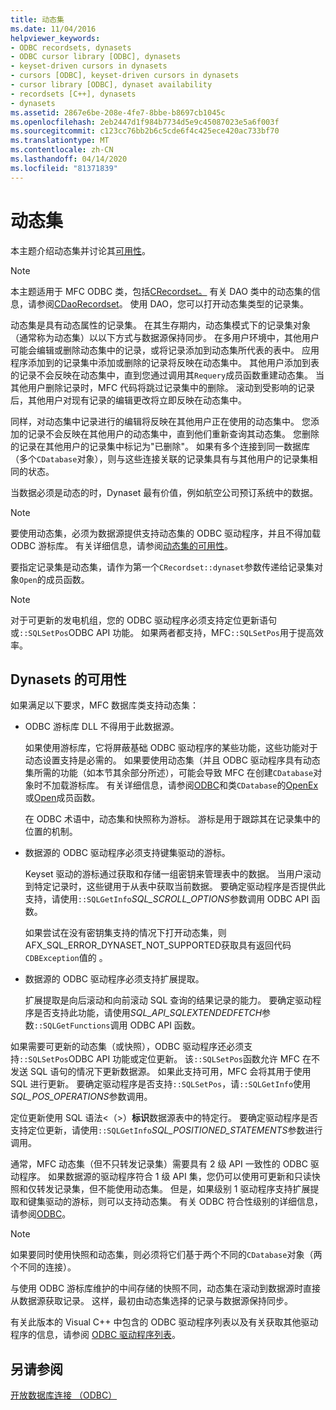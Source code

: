 ```yaml
---
title: 动态集
ms.date: 11/04/2016
helpviewer_keywords:
- ODBC recordsets, dynasets
- ODBC cursor library [ODBC], dynasets
- keyset-driven cursors in dynasets
- cursors [ODBC], keyset-driven cursors in dynasets
- cursor library [ODBC], dynaset availability
- recordsets [C++], dynasets
- dynasets
ms.assetid: 2867e6be-208e-4fe7-8bbe-b8697cb1045c
ms.openlocfilehash: 2eb2447d1f984b7734d5e9c45087023e5a6f003f
ms.sourcegitcommit: c123cc76bb2b6c5cde6f4c425ece420ac733bf70
ms.translationtype: MT
ms.contentlocale: zh-CN
ms.lasthandoff: 04/14/2020
ms.locfileid: "81371839"
---
```

# <a name="dynaset"></a>动态集

本主题介绍动态集并讨论其[可用性](#_core_availability_of_dynasets)。

> [!NOTE]
> 本主题适用于 MFC ODBC 类，包括[CRecordset。](../../mfc/reference/crecordset-class.md) 有关 DAO 类中的动态集的信息，请参阅[CDaoRecordset](../../mfc/reference/cdaorecordset-class.md)。 使用 DAO，您可以打开动态集类型的记录集。

动态集是具有动态属性的记录集。 在其生存期内，动态集模式下的记录集对象（通常称为动态集）以以下方式与数据源保持同步。 在多用户环境中，其他用户可能会编辑或删除动态集中的记录，或将记录添加到动态集所代表的表中。 应用程序添加到的记录集中添加或删除的记录将反映在动态集中。 其他用户添加到表的记录不会反映在动态集中，直到您通过调用其`Requery`成员函数重建动态集。 当其他用户删除记录时，MFC 代码将跳过记录集中的删除。 滚动到受影响的记录后，其他用户对现有记录的编辑更改将立即反映在动态集中。

同样，对动态集中记录进行的编辑将反映在其他用户正在使用的动态集中。 您添加的记录不会反映在其他用户的动态集中，直到他们重新查询其动态集。 您删除的记录在其他用户的记录集中标记为"已删除"。 如果有多个连接到同一数据库（多个`CDatabase`对象），则与这些连接关联的记录集具有与其他用户的记录集相同的状态。

当数据必须是动态的时，Dynaset 最有价值，例如航空公司预订系统中的数据。

> [!NOTE]
> 要使用动态集，必须为数据源提供支持动态集的 ODBC 驱动程序，并且不得加载 ODBC 游标库。 有关详细信息，请参阅[动态集的可用性](#_core_availability_of_dynasets)。

要指定记录集是动态集，请作为第一个`CRecordset::dynaset`参数传递给记录集对象`Open`的成员函数。

> [!NOTE]
> 对于可更新的发电机组，您的 ODBC 驱动程序必须支持定位更新语句或`::SQLSetPos`ODBC API 功能。 如果两者都支持，MFC`::SQLSetPos`用于提高效率。

## <a name="availability-of-dynasets"></a><a name="_core_availability_of_dynasets"></a>Dynasets 的可用性

如果满足以下要求，MFC 数据库类支持动态集：

- ODBC 游标库 DLL 不得用于此数据源。

   如果使用游标库，它将屏蔽基础 ODBC 驱动程序的某些功能，这些功能对于动态设置支持是必需的。 如果要使用动态集（并且 ODBC 驱动程序具有动态集所需的功能（如本节其余部分所述），可能会导致 MFC 在创建`CDatabase`对象时不加载游标库。 有关详细信息，请参阅[ODBC](../../data/odbc/odbc-basics.md)和类`CDatabase`的[OpenEx](../../mfc/reference/cdatabase-class.md#openex)或[Open](../../mfc/reference/cdatabase-class.md#open)成员函数。

   在 ODBC 术语中，动态集和快照称为游标。 游标是用于跟踪其在记录集中的位置的机制。

- 数据源的 ODBC 驱动程序必须支持键集驱动的游标。

   Keyset 驱动的游标通过获取和存储一组密钥来管理表中的数据。 当用户滚动到特定记录时，这些键用于从表中获取当前数据。 要确定驱动程序是否提供此支持，请使用`::SQLGetInfo`*SQL_SCROLL_OPTIONS*参数调用 ODBC API 函数。

   如果尝试在没有密钥集支持的情况下打开动态集，则AFX_SQL_ERROR_DYNASET_NOT_SUPPORTED获取具有返回代码`CDBException`值的 。

- 数据源的 ODBC 驱动程序必须支持扩展提取。

   扩展提取是向后滚动和向前滚动 SQL 查询的结果记录的能力。 要确定驱动程序是否支持此功能，请使用*SQL_API_SQLEXTENDEDFETCH*参数`::SQLGetFunctions`调用 ODBC API 函数。

如果需要可更新的动态集（或快照），ODBC 驱动程序还必须支持`::SQLSetPos`ODBC API 功能或定位更新。 该`::SQLSetPos`函数允许 MFC 在不发送 SQL 语句的情况下更新数据源。 如果此支持可用，MFC 会将其用于使用 SQL 进行更新。 要确定驱动程序是否支持`::SQLSetPos`，请`::SQLGetInfo`使用*SQL_POS_OPERATIONS*参数调用。

定位更新使用 SQL 语法\<（>）**标识**数据源表中的特定行。 要确定驱动程序是否支持定位更新，请使用`::SQLGetInfo`*SQL_POSITIONED_STATEMENTS*参数进行调用。

通常，MFC 动态集（但不只转发记录集）需要具有 2 级 API 一致性的 ODBC 驱动程序。 如果数据源的驱动程序符合 1 级 API 集，您仍可以使用可更新和只读快照和仅转发记录集，但不能使用动态集。 但是，如果级别 1 驱动程序支持扩展提取和键集驱动的游标，则可以支持动态集。 有关 ODBC 符合性级别的详细信息，请参阅[ODBC](../../data/odbc/odbc-basics.md)。

> [!NOTE]
> 如果要同时使用快照和动态集，则必须将它们基于两个不同的`CDatabase`对象（两个不同的连接）。

与使用 ODBC 游标库维护的中间存储的快照不同，动态集在滚动到数据源时直接从数据源获取记录。 这样，最初由动态集选择的记录与数据源保持同步。

有关此版本的 Visual C++ 中包含的 ODBC 驱动程序列表以及有关获取其他驱动程序的信息，请参阅 [ODBC 驱动程序列表](../../data/odbc/odbc-driver-list.md)。

## <a name="see-also"></a>另请参阅

[开放数据库连接 （ODBC）](../../data/odbc/open-database-connectivity-odbc.md)
